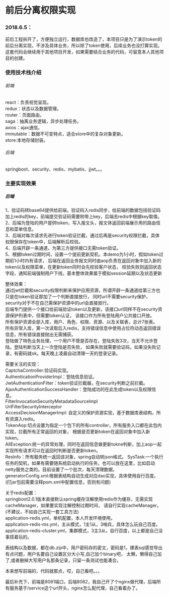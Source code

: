 

# 前后分离权限实现


### 2018.6.5：
前后工程拆开了，方便独立运行，数据库也改造了，本项目只是为了演示token的前后分离实现，不涉及具体业务，所以除了token使用，后续业务也没打算实现。
这套代码会继续用于其他项目开发，如果需要结合业务的代码，可留意本人其他项目的创建。

### 使用技术栈介绍

###### 前端

react：负责视觉呈现。<br>
redux：状态以及数据管理。<br>
router：页面路由。<br>
saga：抽离业务逻辑，异步处理任务。<br>
axios：ajax通信。<br>
immutable：数据不可变特点，适合store中的复杂对象更新。<br>
store:本地存储封装。<br>


###### 后端

springboot、security、redis、mybatis、jjwt。。。<br>


### 主要实现效果

##### 后端
1、验证码转base64提供给前端，验证码入redis同步，给前端的数据包括验证码加上redis的key，前端提交验证码需要附带上key，后端去redis中根据key取值。<br>
2、后端为登陆的用户提供token，写入报文头，报文体返回前端展示用的路由信息和菜单信息。<br>
3、后端对每次请求先进行token验证拦截，通过后再是security权限拦截，具体权限保存在token中，后端解析后校验。<br>
4、后端开辟一条通道，为第三方提供接口无需token验证。<br>
5、根据token过期时间，设置一个提前更新契机，本demo为1小时，假如token过期前1小时内有请求，
后端在返回业务报文同时由aop负责在返回对象中加入新的token以及权限菜单，在更新token同时会先校验客户状态，
校验失败则返回状态字段，通知前端强制用户下线，基本整体效果属于模拟session延期以及状态更新<br>

整体效果：<br>
通过jwt拦截和security权限判断来保护应用资源，所谓开辟一条通道给第三方也只是在token验证那加了一个判断直接放行，
同时url不需要security保护，security对于不在自己需保护资源中的url会直接放行。<br>
后端专门提供一个接口给前端验证token以及更新，该接口url同样不在security资源保护列表中，但需要token认证，
该接口作为所有登陆用户公共接口开放。<br>
所有保护资源全部入库，用户、角色、权限、资源、以及关联表，总计7张表。<br>
所有异常入库，第一次读取后入redis，支持错误信息中使用占位符动态返回错误信息，所有错误直接抛出无需捕获。<br>
登陆做了特色业务处理，一个用户不管是否存在，登陆失败3次，当天不允许登陆。登陆判断当天上一次登陆是否失败，
如果失败就需要验证码，如果没失败记录，有密码就ok。每天晚上凌晨自动清理一天的登录记录。<br>

需要关注的实现：<br>
CaptchaController:验证码实现。<br>
AuthenticationProviderImpl：登陆信息验证。<br>
JwtAuthenticationFilter：token验证拦截器，在security判断之前拦截。<br>
AjaxAuthenticationSuccessHandler：登陆成功的在此生成token以及权限信息。<br>
FilterInvocationSecurityMetadataSourceImpl<br>
UrlFilterSecurityInterceptor<br>
AccessDecisionManagerImpl: 自定义的保护资源实现，基于数据库表结构，所有资源入redis。<br>
TokenAop:切点设置为指定一个包下的所有controller，所有服务入口都在此包内实现，拦截所有正常返回的对象，
根据是否更新token在返回对象中加入新token。<br>
AllException:统一的异常处理，同时在返回信息做更新tokne判断，加上aop一起实现所有请求可以在返回时判断是否更新token。<br>
ResInfo：所有服务统一返回该对象，spring自动转json格式。
SysTask:一个执行任务的契机，如果有需要随系统启动执行的任务，也可以放在这里，比如启动netty服务之类的。目前设置了一个批次，每天清理数据。<br>
generatorConfig.xml:根据表结构自动生成对应dao实现，具体使用自行百度。(打jar包前需要注释pom.xml中配置信息，否则有问题)<br>


关于redis配置：<br>
springboot2.0.1版本直接默认spring缓存注解使用redis作为缓存，无需实现cacheManager，如果要实现注解控制过期时间，
请自行实现cacheManager。(不建议，不如自己实现一套工具方法)<br>
application-redis.yml，单机配置，本人开发环境使用。<br>
application-redis-ms.yml，主从模式，1主1从，3哨兵，具体怎么玩自己百度。<br>
application-redis-cluster.yml，集群模式，3主3从，自行百度，以上都是自己没事搭着玩的。<br>

表结构以及数据，都在db.zip中，用户密码存的密文，密码是1，建表sql感觉导出有点问题，用户名要自己设置区分大小写,自己加个binary吧，
太懒，懒得自己加了,或者删掉大写用户名那条记录，只留一条测试也能凑合。<br>


本来想写前端的，代码就那点，哎，自己看吧。。。


最后补充下，前端是8081端口，后端8082，我自己开了个nginx做代理，后端所有服务基于/service这个url开头，nginx怎么配代理，自己看着办了。










